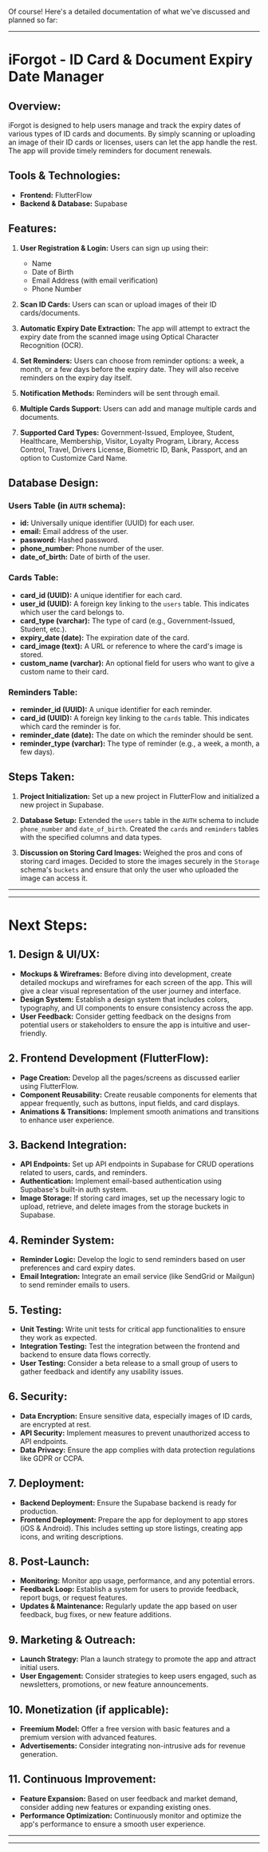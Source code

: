 Of course! Here's a detailed documentation of what we've discussed and planned so far:

---

# iForgot - ID Card & Document Expiry Date Manager

## Overview:

iForgot is designed to help users manage and track the expiry dates of various types of ID cards and documents. By simply scanning or uploading an image of their ID cards or licenses, users can let the app handle the rest. The app will provide timely reminders for document renewals.

## Tools & Technologies:

- **Frontend:** FlutterFlow
- **Backend & Database:** Supabase

## Features:

1. **User Registration & Login:** Users can sign up using their:
   - Name
   - Date of Birth
   - Email Address (with email verification)
   - Phone Number

2. **Scan ID Cards:** Users can scan or upload images of their ID cards/documents.
   
3. **Automatic Expiry Date Extraction:** The app will attempt to extract the expiry date from the scanned image using Optical Character Recognition (OCR).

4. **Set Reminders:** Users can choose from reminder options: a week, a month, or a few days before the expiry date. They will also receive reminders on the expiry day itself.

5. **Notification Methods:** Reminders will be sent through email.

6. **Multiple Cards Support:** Users can add and manage multiple cards and documents.

7. **Supported Card Types:** Government-Issued, Employee, Student, Healthcare, Membership, Visitor, Loyalty Program, Library, Access Control, Travel, Drivers License, Biometric ID, Bank, Passport, and an option to Customize Card Name.

## Database Design:

### Users Table (in `AUTH` schema):

- **id:** Universally unique identifier (UUID) for each user.
- **email:** Email address of the user.
- **password:** Hashed password.
- **phone_number:** Phone number of the user.
- **date_of_birth:** Date of birth of the user.

### Cards Table:

- **card_id (UUID):** A unique identifier for each card.
- **user_id (UUID):** A foreign key linking to the `users` table. This indicates which user the card belongs to.
- **card_type (varchar):** The type of card (e.g., Government-Issued, Student, etc.).
- **expiry_date (date):** The expiration date of the card.
- **card_image (text):** A URL or reference to where the card's image is stored.
- **custom_name (varchar):** An optional field for users who want to give a custom name to their card.

### Reminders Table:

- **reminder_id (UUID):** A unique identifier for each reminder.
- **card_id (UUID):** A foreign key linking to the `cards` table. This indicates which card the reminder is for.
- **reminder_date (date):** The date on which the reminder should be sent.
- **reminder_type (varchar):** The type of reminder (e.g., a week, a month, a few days).

## Steps Taken:

1. **Project Initialization:** Set up a new project in FlutterFlow and initialized a new project in Supabase.

2. **Database Setup:** Extended the `users` table in the `AUTH` schema to include `phone_number` and `date_of_birth`. Created the `cards` and `reminders` tables with the specified columns and data types.

3. **Discussion on Storing Card Images:** Weighed the pros and cons of storing card images. Decided to store the images securely in the `Storage` schema's `buckets` and ensure that only the user who uploaded the image can access it.

---

---

# Next Steps:

## 1. **Design & UI/UX:**
   - **Mockups & Wireframes:** Before diving into development, create detailed mockups and wireframes for each screen of the app. This will give a clear visual representation of the user journey and interface.
   - **Design System:** Establish a design system that includes colors, typography, and UI components to ensure consistency across the app.
   - **User Feedback:** Consider getting feedback on the designs from potential users or stakeholders to ensure the app is intuitive and user-friendly.

## 2. **Frontend Development (FlutterFlow):**
   - **Page Creation:** Develop all the pages/screens as discussed earlier using FlutterFlow.
   - **Component Reusability:** Create reusable components for elements that appear frequently, such as buttons, input fields, and card displays.
   - **Animations & Transitions:** Implement smooth animations and transitions to enhance user experience.

## 3. **Backend Integration:**
   - **API Endpoints:** Set up API endpoints in Supabase for CRUD operations related to users, cards, and reminders.
   - **Authentication:** Implement email-based authentication using Supabase's built-in auth system.
   - **Image Storage:** If storing card images, set up the necessary logic to upload, retrieve, and delete images from the storage buckets in Supabase.

## 4. **Reminder System:**
   - **Reminder Logic:** Develop the logic to send reminders based on user preferences and card expiry dates.
   - **Email Integration:** Integrate an email service (like SendGrid or Mailgun) to send reminder emails to users.

## 5. **Testing:**
   - **Unit Testing:** Write unit tests for critical app functionalities to ensure they work as expected.
   - **Integration Testing:** Test the integration between the frontend and backend to ensure data flows correctly.
   - **User Testing:** Consider a beta release to a small group of users to gather feedback and identify any usability issues.

## 6. **Security:**
   - **Data Encryption:** Ensure sensitive data, especially images of ID cards, are encrypted at rest.
   - **API Security:** Implement measures to prevent unauthorized access to API endpoints.
   - **Data Privacy:** Ensure the app complies with data protection regulations like GDPR or CCPA.

## 7. **Deployment:**
   - **Backend Deployment:** Ensure the Supabase backend is ready for production.
   - **Frontend Deployment:** Prepare the app for deployment to app stores (iOS & Android). This includes setting up store listings, creating app icons, and writing descriptions.

## 8. **Post-Launch:**
   - **Monitoring:** Monitor app usage, performance, and any potential errors.
   - **Feedback Loop:** Establish a system for users to provide feedback, report bugs, or request features.
   - **Updates & Maintenance:** Regularly update the app based on user feedback, bug fixes, or new feature additions.

## 9. **Marketing & Outreach:**
   - **Launch Strategy:** Plan a launch strategy to promote the app and attract initial users.
   - **User Engagement:** Consider strategies to keep users engaged, such as newsletters, promotions, or new feature announcements.

## 10. **Monetization (if applicable):**
   - **Freemium Model:** Offer a free version with basic features and a premium version with advanced features.
   - **Advertisements:** Consider integrating non-intrusive ads for revenue generation.

## 11. **Continuous Improvement:**
   - **Feature Expansion:** Based on user feedback and market demand, consider adding new features or expanding existing ones.
   - **Performance Optimization:** Continuously monitor and optimize the app's performance to ensure a smooth user experience.

---

---

